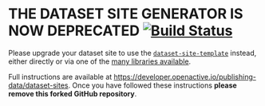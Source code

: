 # THE DATASET SITE GENERATOR IS NOW DEPRECATED [![Build Status](https://travis-ci.org/openactive/dataset-site-generator.svg?branch=master)](https://travis-ci.org/openactive/dataset-site-generator)

Please upgrade your dataset site to use the [`dataset-site-template`](https://github.com/openactive/dataset-site-template) instead, either directly or via one of the [many libraries available](https://developer.openactive.io/publishing-data/dataset-sites#net-php-and-ruby-libraries).

Full instructions are available at https://developer.openactive.io/publishing-data/dataset-sites. Once you have followed these instructions **please remove this forked GitHub repository**.
